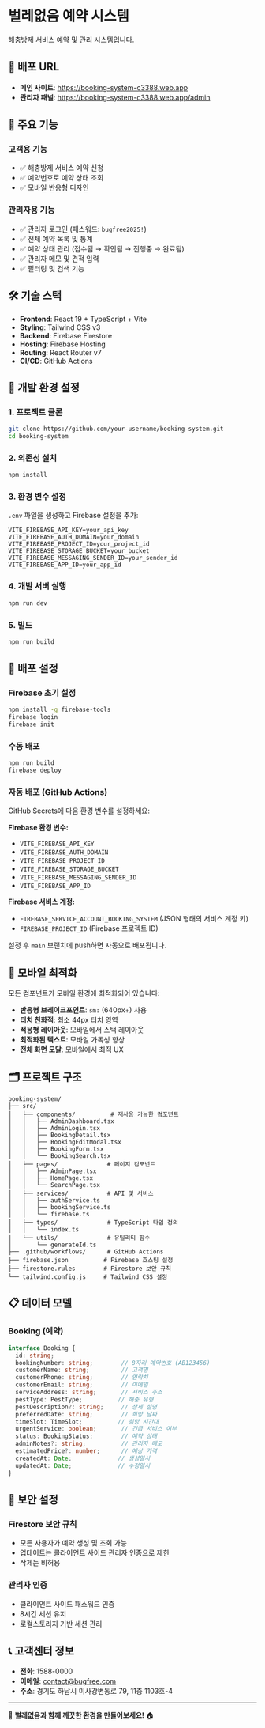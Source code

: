 # 벌레없음 예약 시스템

해충방제 서비스 예약 및 관리 시스템입니다.

## 🚀 배포 URL
- **메인 사이트**: https://booking-system-c3388.web.app
- **관리자 패널**: https://booking-system-c3388.web.app/admin

## 📱 주요 기능

### 고객용 기능
- ✅ 해충방제 서비스 예약 신청
- ✅ 예약번호로 예약 상태 조회
- ✅ 모바일 반응형 디자인

### 관리자용 기능  
- ✅ 관리자 로그인 (패스워드: `bugfree2025!`)
- ✅ 전체 예약 목록 및 통계
- ✅ 예약 상태 관리 (접수됨 → 확인됨 → 진행중 → 완료됨)
- ✅ 관리자 메모 및 견적 입력
- ✅ 필터링 및 검색 기능

## 🛠 기술 스택

- **Frontend**: React 19 + TypeScript + Vite
- **Styling**: Tailwind CSS v3
- **Backend**: Firebase Firestore
- **Hosting**: Firebase Hosting
- **Routing**: React Router v7
- **CI/CD**: GitHub Actions

## 🔧 개발 환경 설정

### 1. 프로젝트 클론
```bash
git clone https://github.com/your-username/booking-system.git
cd booking-system
```

### 2. 의존성 설치
```bash
npm install
```

### 3. 환경 변수 설정
`.env` 파일을 생성하고 Firebase 설정을 추가:

```env
VITE_FIREBASE_API_KEY=your_api_key
VITE_FIREBASE_AUTH_DOMAIN=your_domain
VITE_FIREBASE_PROJECT_ID=your_project_id
VITE_FIREBASE_STORAGE_BUCKET=your_bucket
VITE_FIREBASE_MESSAGING_SENDER_ID=your_sender_id
VITE_FIREBASE_APP_ID=your_app_id
```

### 4. 개발 서버 실행
```bash
npm run dev
```

### 5. 빌드
```bash
npm run build
```

## 🚀 배포 설정

### Firebase 초기 설정
```bash
npm install -g firebase-tools
firebase login
firebase init
```

### 수동 배포
```bash
npm run build
firebase deploy
```

### 자동 배포 (GitHub Actions)
GitHub Secrets에 다음 환경 변수를 설정하세요:

**Firebase 환경 변수:**
- `VITE_FIREBASE_API_KEY`
- `VITE_FIREBASE_AUTH_DOMAIN` 
- `VITE_FIREBASE_PROJECT_ID`
- `VITE_FIREBASE_STORAGE_BUCKET`
- `VITE_FIREBASE_MESSAGING_SENDER_ID`
- `VITE_FIREBASE_APP_ID`

**Firebase 서비스 계정:**
- `FIREBASE_SERVICE_ACCOUNT_BOOKING_SYSTEM` (JSON 형태의 서비스 계정 키)
- `FIREBASE_PROJECT_ID` (Firebase 프로젝트 ID)

설정 후 `main` 브랜치에 push하면 자동으로 배포됩니다.

## 📱 모바일 최적화

모든 컴포넌트가 모바일 환경에 최적화되어 있습니다:

- **반응형 브레이크포인트**: `sm:` (640px+) 사용
- **터치 친화적**: 최소 44px 터치 영역
- **적응형 레이아웃**: 모바일에서 스택 레이아웃
- **최적화된 텍스트**: 모바일 가독성 향상
- **전체 화면 모달**: 모바일에서 최적 UX

## 🗂 프로젝트 구조

```
booking-system/
├── src/
│   ├── components/          # 재사용 가능한 컴포넌트
│   │   ├── AdminDashboard.tsx
│   │   ├── AdminLogin.tsx
│   │   ├── BookingDetail.tsx
│   │   ├── BookingEditModal.tsx
│   │   ├── BookingForm.tsx
│   │   └── BookingSearch.tsx
│   ├── pages/              # 페이지 컴포넌트
│   │   ├── AdminPage.tsx
│   │   ├── HomePage.tsx
│   │   └── SearchPage.tsx
│   ├── services/           # API 및 서비스
│   │   ├── authService.ts
│   │   ├── bookingService.ts
│   │   └── firebase.ts
│   ├── types/              # TypeScript 타입 정의
│   │   └── index.ts
│   └── utils/              # 유틸리티 함수
│       └── generateId.ts
├── .github/workflows/      # GitHub Actions
├── firebase.json          # Firebase 호스팅 설정
├── firestore.rules        # Firestore 보안 규칙
└── tailwind.config.js     # Tailwind CSS 설정
```

## 📋 데이터 모델

### Booking (예약)
```typescript
interface Booking {
  id: string;
  bookingNumber: string;        // 8자리 예약번호 (AB123456)
  customerName: string;         // 고객명
  customerPhone: string;        // 연락처
  customerEmail: string;        // 이메일
  serviceAddress: string;       // 서비스 주소
  pestType: PestType;          // 해충 유형
  pestDescription?: string;     // 상세 설명
  preferredDate: string;        // 희망 날짜
  timeSlot: TimeSlot;          // 희망 시간대
  urgentService: boolean;       // 긴급 서비스 여부
  status: BookingStatus;        // 예약 상태
  adminNotes?: string;          // 관리자 메모
  estimatedPrice?: number;      // 예상 가격
  createdAt: Date;             // 생성일시
  updatedAt: Date;             // 수정일시
}
```

## 🔐 보안 설정

### Firestore 보안 규칙
- 모든 사용자가 예약 생성 및 조회 가능
- 업데이트는 클라이언트 사이드 관리자 인증으로 제한
- 삭제는 비허용

### 관리자 인증
- 클라이언트 사이드 패스워드 인증
- 8시간 세션 유지
- 로컬스토리지 기반 세션 관리

## 📞 고객센터 정보
- **전화**: 1588-0000
- **이메일**: contact@bugfree.com
- **주소**: 경기도 하남시 미사강변동로 79, 11층 1103호-4

---

🐛 **벌레없음과 함께 깨끗한 환경을 만들어보세요!** 🏠